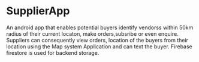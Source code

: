 # SupplierApp
An android app that enables potential buyers identify vendorss within 50km radius of their current locaton, make orders,subsribe or even enquire. 
Suppliers can consequently view orders, location of the buyers from their location using the Map system Application and can text the buyer.
Firebase firestore is used for backend storage.
